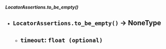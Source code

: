 ##### LocatorAssertions.to_be_empty()
- `LocatorAssertions.to_be_empty()` -> NoneType
	- 
	- `timeout`: `float (optional)`
		- 
